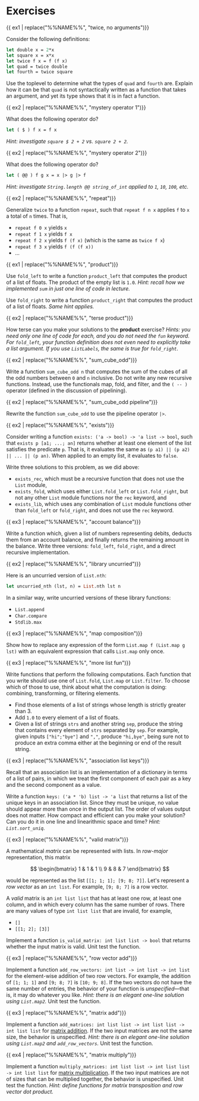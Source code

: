 # Exercises

<!--------------------------------------------------------------------------->
{{ ex1 | replace("%%NAME%%", "twice, no arguments")}}

Consider the following definitions:
```ocaml
let double x = 2*x
let square x = x*x
let twice f x = f (f x)
let quad = twice double
let fourth = twice square
```
Use the toplevel to determine what the types of `quad` and `fourth` are. Explain
how it can be that `quad` is not syntactically written as a function that takes
an argument, and yet its type shows that it is in fact a function.

<!--------------------------------------------------------------------------->
{{ ex2 | replace("%%NAME%%", "mystery operator 1")}}

What does the following operator do?
```ocaml
let ( $ ) f x = f x
```

*Hint: investigate `square $ 2 + 2` vs. `square 2 + 2`.*

<!--------------------------------------------------------------------------->
{{ ex2 | replace("%%NAME%%", "mystery operator 2")}}

What does the following operator do?
```ocaml
let ( @@ ) f g x = x |> g |> f
```

*Hint: investigate `String.length @@ string_of_int` applied to `1`, `10`, `100`,
etc.*

<!--------------------------------------------------------------------------->
{{ ex2 | replace("%%NAME%%", "repeat")}}

Generalize `twice` to a function `repeat`, such that `repeat f n x` applies `f`
to `x` a total of `n` times. That is,

* `repeat f 0 x` yields `x`
* `repeat f 1 x` yields `f x`
* `repeat f 2 x` yields `f (f x)` (which is the same as `twice f x`)
* `repeat f 3 x` yields `f (f (f x))`
* ...

<!--------------------------------------------------------------------------->
{{ ex1 | replace("%%NAME%%", "product")}}

Use `fold_left` to write a function `product_left` that computes the product of
a list of floats. The product of the empty list is `1.0`. *Hint: recall how we
implemented `sum` in just one line of code in lecture.*

Use `fold_right` to write a function `product_right` that computes the product
of a list of floats. *Same hint applies.*

<!--------------------------------------------------------------------------->
{{ ex2 | replace("%%NAME%%", "terse product")}}

How terse can you make your solutions to the **product** exercise? *Hints: you
need only one line of code for each, and you do not need the `fun` keyword. For
`fold_left`, your function definition does not even need to explicitly take a
list argument. If you use `ListLabels`, the same is true for `fold_right`.*

<!--------------------------------------------------------------------------->
{{ ex2 | replace("%%NAME%%", "sum_cube_odd")}}

Write a function `sum_cube_odd n` that computes the sum of the cubes of all the
odd numbers between `0` and `n` inclusive. Do not write any new recursive
functions. Instead, use the functionals map, fold, and filter, and the `( -- )`
operator (defined in the discussion of pipelining).

<!--------------------------------------------------------------------------->
{{ ex2 | replace("%%NAME%%", "sum_cube_odd pipeline")}}

Rewrite the function `sum_cube_odd` to use the pipeline operator `|>`.

<!--------------------------------------------------------------------------->
{{ ex2 | replace("%%NAME%%", "exists")}}

Consider writing a function `exists: ('a -> bool) -> 'a list -> bool`, such that
`exists p [a1; ...; an]` returns whether at least one element of the list
satisfies the predicate `p`. That is, it evaluates the same as
`(p a1) || (p a2) || ... || (p an)`. When applied to an empty list, it evaluates
to `false`.

Write three solutions to this problem, as we did above:

* `exists_rec`, which must be a recursive function that does not use the `List`
  module,
* `exists_fold`, which uses either `List.fold_left` or `List.fold_right`, but
  not any other `List` module functions nor the `rec` keyword, and
* `exists_lib`, which uses any combination of `List` module functions other than
  `fold_left` or `fold_right`, and does not use the `rec` keyword.

<!--------------------------------------------------------------------------->
{{ ex3 | replace("%%NAME%%", "account balance")}}

Write a function which, given a list of numbers representing debits, deducts
them from an account balance, and finally returns the remaining amount in the
balance. Write three versions: `fold_left`, `fold_right`, and a direct recursive
implementation.

<!--------------------------------------------------------------------------->
{{ ex2 | replace("%%NAME%%", "library uncurried")}}

Here is an uncurried version of `List.nth`:

```ocaml
let uncurried_nth (lst, n) = List.nth lst n
```

In a similar way, write uncurried versions of these library functions:

  - `List.append`
  - `Char.compare`
  - `Stdlib.max`

<!--------------------------------------------------------------------------->
{{ ex3 | replace("%%NAME%%", "map composition")}}

Show how to replace any expression of the form `List.map f (List.map g lst)`
with an equivalent expression that calls `List.map` only once.

<!--------------------------------------------------------------------------->
{{ ex3 | replace("%%NAME%%", "more list fun")}}

Write functions that perform the following computations. Each function that you
write should use one of `List.fold`, `List.map` or `List.filter`. To choose
which of those to use, think about what the computation is doing: combining,
transforming, or filtering elements.

* Find those elements of a list of strings whose length is strictly greater than
  3.
* Add `1.0` to every element of a list of floats.
* Given a list of strings `strs` and another string `sep`, produce the string
  that contains every element of `strs` separated by `sep`. For example, given
  inputs `["hi";"bye"]` and `","`, produce `"hi,bye"`, being sure not to produce
  an extra comma either at the beginning or end of the result string.

<!--------------------------------------------------------------------------->
{{ ex3 | replace("%%NAME%%", "association list keys")}}

Recall that an association list is an implementation of a dictionary in terms of
a list of pairs, in which we treat the first component of each pair as a key and
the second component as a value.

Write a function `keys: ('a * 'b) list -> 'a list` that returns a list of the
unique keys in an association list. Since they must be unique, no value should
appear more than once in the output list. The order of values output does not
matter. How compact and efficient can you make your solution? Can you do it in
one line and linearithmic space and time? *Hint: `List.sort_uniq`.*

<!--------------------------------------------------------------------------->
{{ ex3 | replace("%%NAME%%", "valid matrix")}}

A mathematical *matrix* can be represented with lists. In *row-major*
representation, this matrix

$$ \begin{bmatrix} 1 & 1 & 1 \\ 9 & 8 & 7 \end{bmatrix} $$

would be represented as the list `[[1; 1; 1]; [9; 8; 7]]`. Let's represent a
*row vector* as an `int list`. For example, `[9; 8; 7]` is a row vector.

A *valid* matrix is an `int list list` that has at least one row, at least one
column, and in which every column has the same number of rows. There are many
values of type `int list list` that are invalid, for example,

* `[]`
* `[[1; 2]; [3]]`

Implement a function `is_valid_matrix: int list list -> bool` that returns
whether the input matrix is valid. Unit test the function.

<!--------------------------------------------------------------------------->
{{ ex3 | replace("%%NAME%%", "row vector add")}}

Implement a function `add_row_vectors: int list -> int list -> int list` for the
element-wise addition of two row vectors. For example, the addition of
`[1; 1; 1]` and `[9; 8; 7]` is `[10; 9; 8]`. If the two vectors do not have the
same number of entries, the behavior of your function is
*unspecified*&mdash;that is, it may do whatever you like. *Hint: there is an
elegant one-line solution using `List.map2`.* Unit test the function.

<!--------------------------------------------------------------------------->
{{ ex3 | replace("%%NAME%%", "matrix add")}}

Implement a function `add_matrices: int list list -> int list list -> int list
list` for [matrix addition][matadd]. If the two input matrices are not the same
size, the behavior is unspecified. *Hint: there is an elegant one-line solution
using `List.map2` and `add_row_vectors`.* Unit test the function.

[matadd]: http://mathworld.wolfram.com/MatrixAddition.html

<!--------------------------------------------------------------------------->
{{ ex4 | replace("%%NAME%%", "matrix multiply")}}

Implement a function `multiply_matrices: int list list -> int list list -> int
list list` for [matrix multiplication][matmult]. If the two input matrices are
not of sizes that can be multiplied together, the behavior is unspecified. Unit
test the function. *Hint: define functions for matrix transposition and row
vector dot product.*

[matmult]: http://mathworld.wolfram.com/MatrixMultiplication.html
